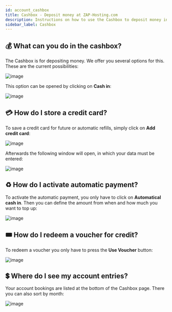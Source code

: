 ```yaml
---
id: account_cashbox
title: Cashbox - Deposit money at ZAP-Hosting.com
description: Instructions on how to use the Cashbox to deposit money into your Zap-Hosting account - ZAP-Hosting.com Documentation
sidebar_label: Cashbox
---
```


## 💰 What can you do in the cashbox?

The Cashbox is for depositing money. We offer you several options for this. These are the current possibilities:

![image](https://user-images.githubusercontent.com/13604413/159164610-5e87dbeb-1661-42a7-a285-e172d8650825.png)

This option can be opened by clicking on **Cash in**: 

![image](https://user-images.githubusercontent.com/13604413/159164624-b6f20d64-aad4-489b-b623-03587fa6779f.png)


## 💳 How do I store a credit card?

To save a credit card for future or automatic refills, simply click on **Add credit card**: 

![image](https://user-images.githubusercontent.com/13604413/159164688-c8175ca4-9549-45b1-ba61-d087f18789c9.png)

Afterwards the following window will open, in which your data must be entered: 

![image](https://user-images.githubusercontent.com/13604413/159164707-58955952-8c1b-48d7-b561-9b1f5f65b255.png)


## ♻️ How do I activate automatic payment?

To activate the automatic payment, you only have to click on **Automatical cash in**. Then you can define the amount from when and how much you want to top up:

![image](https://user-images.githubusercontent.com/13604413/159164715-4f2331a4-cff7-4a20-9065-d0c3a39938e5.png)


## 🎟️ How do I redeem a voucher for credit?

To redeem a voucher you only have to press the **Use Voucher** button: 

![image](https://user-images.githubusercontent.com/13604413/159164725-6c9eba1d-173b-4071-8977-66da099d5732.png)


## 💲 Where do I see my account entries?

Your account bookings are listed at the bottom of the Cashbox page. There you can also sort by month:

![image](https://user-images.githubusercontent.com/13604413/159164748-e1f08353-9d39-422a-96be-ae12678d3f37.png)

